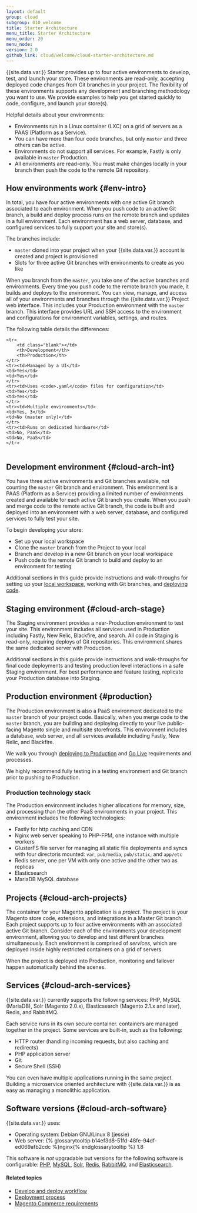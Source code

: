 ```yaml
---
layout: default
group: cloud
subgroup: 010_welcome
title: Starter Architecture
menu_title: Starter Architecture
menu_order: 20
menu_node:
version: 2.0
github_link: cloud/welcome/cloud-starter-architecture.md
---
```


{{site.data.var.<ece>}} Starter provides up to four active environments to develop, test, and launch your store. These environments are read-only, accepting deployed code changes from Git branches in your project. The flexibility of these environments supports any development and branching methodology you want to use. We provide examples to help you get started quickly to code, configure, and launch your store(s).

Helpful details about your environments:

* Environments run in a Linux container (LXC) on a grid of servers as a PAAS (Platform as a Service).
* You can have more than four code branches, but only `master` and three others can be active.
* Environments do not support all services. For example, Fastly is only available in `master` Production.
* All environments are read-only. You must make changes locally in your branch then push the code to the remote Git repository.

## How environments work {#env-intro}
In total, you have four active environments with one active Git branch associated to each environment. When you push code to an active Git branch, a build and deploy process runs on the remote branch and updates in a full environment. Each environment has a web server, database, and configured services to fully support your site and store(s).

The branches include:

* `master` cloned into your project when your {{site.data.var.<ece>}} account is created and project is provisioned
* Slots for three active Git branches with environments to create as you like

When you branch from the `master`, you take one of the active branches and environments. Every time you push code to the remote branch you made, it builds and deploys to the environment. You can view, manage, and access all of your environments and branches through the {{site.data.var.<ece>}} Project web interface. This includes your Production environment with the `master` branch. This interface provides URL and SSH access to the environment and configurations for environment variables, settings, and routes.

The following table details the differences:

<table>
    <tbody>

    <tr>
        <td class="blank"></td>
        <th>Development</th>
        <th>Production</th>
    </tr>
    <tr><td>Managed by a UI</td>
    <td>Yes</td>
    <td>Yes</td>
    </tr>
    <tr><td>Uses <code>.yaml</code> files for configuration</td>
    <td>Yes</td>
    <td>Yes</td>
    </tr>
    <tr><td>Multiple environments</td>
    <td>Yes, 3</td>
    <td>No (master only)</td>
    </tr>
    <tr><td>Runs on dedicated hardware</td>
    <td>No, PaaS</td>
    <td>No, PaaS</td>
    </tr>

</tbody>
</table>

## Development environment {#cloud-arch-int}
You have three active environments and Git branches available, not counting the `master` Git branch and environment. This environment is a PAAS (Platform as a Service) providing a limited number of environments created and available for each active Git branch you create. When you push and merge code to the remote active Git branch, the code is built and deployed into an environment with a web server, database, and configured services to fully test your site.

To begin developing your store:

* Set up your local workspace
* Clone the `master` branch from the Project to your local
* Branch and develop in a new Git branch on your local workspace
* Push code to the remote Git branch to build and deploy to an environment for testing

Additional sections in this guide provide instructions and walk-throughs for setting up your [local workspace]({{page.baseurl}}cloud/before/before-workspace.html), working with Git branches, and [deploying code]({{page.baseurl}}cloud/live/stage-prod-live.html).

## Staging environment {#cloud-arch-stage}
The Staging environment provides a near-Production environment to test your site. This environment includes all services used in Production including Fastly, New Relic, Blackfire, and search. All code in Staging is read-only, requiring deploys of Git repositories. This environment shares the same dedicated server with Production.

Additional sections in this guide provide instructions and walk-throughs for final code deployments and testing production level interactions in a safe Staging environment. For best performance and feature testing, replicate your Production database into Staging.

## Production environment {#production}
The Production environment is also a PaaS environment dedicated to the `master` branch of your project code. Basically, when you merge code to the `master` branch, you are building and deploying directly to your live public-facing Magento single and multisite storefronts. This environment includes a database, web server, and all services available including Fastly, New Relic, and Blackfire.

We walk you through [deploying to Production]({{page.baseurl}}cloud/live/stage-prod-live.html) and [Go Live]({{page.baseurl}}cloud/live/live.html) requirements and processes.

We highly recommend fully testing in a testing environment and Git branch prior to pushing to Production.

### Production technology stack
The Production environment includes higher allocations for memory, size, and processing than the other PaaS environments in your project. This environment includes the following technologies:

* Fastly for http caching and CDN
* Nginx web server speaking to PHP-FPM, one instance with multiple workers
* GlusterFS file server for managing all static file deployments and syncs with four directoris mounted: `var`, `pub/media`, `pub/static`, and `app/etc`
* Redis server, one per VM with only one active and the other two as replicas
* Elasticsearch
* MariaDB MySQL database

## Projects {#cloud-arch-projects}
The container for your Magento application is a *project*. The project is your Magento store code, extensions, and integrations in a Master Git branch. Each project supports up to four active environments with an associated active Git branch. Consider each of the environments your development environment, allowing you to develop and test different branches simultaneously. Each environment is comprised of *services*, which are deployed inside highly restricted containers on a grid of servers.

When the project is deployed into Production, monitoring and failover happen automatically behind the scenes.

## Services {#cloud-arch-services}
{{site.data.var.<ece>}} currently supports the following services: PHP, MySQL (MariaDB), Solr (Magento 2.0.x), Elasticsearch (Magento 2.1.x and later), Redis, and RabbitMQ.

Each service runs in its own secure container. containers are managed together in the project. Some services are built-in, such as the following:

*	HTTP router (handling incoming requests, but also caching and redirects)
*	PHP application server
*	Git
*	Secure Shell (SSH)

You can even have multiple applications running in the same project. Building a microservice oriented architecture with {{site.data.var.<ee>}} is as easy as managing a monolithic application.

## Software versions {#cloud-arch-software}
{{site.data.var.<ee>}} uses:

*	Operating system: Debian GNU/Linux 8 (jessie)
*	Web server: {% glossarytooltip b14ef3d8-51fd-48fe-94df-ed069afb2cdc %}nginx{% endglossarytooltip %} 1.8

This software is *not* upgradable but versions for the following software is configurable: [PHP]({{page.baseurl}}cloud/project/project-conf-files_magento-app.html), [MySQL]({{page.baseurl}}cloud/project/project-conf-files_services-mysql.html), [Solr]({{page.baseurl}}cloud/project/project-conf-files_services-solr.html), [Redis]({{page.baseurl}}cloud/project/project-conf-files_services-redis.html), [RabbitMQ]({{page.baseurl}}cloud/project/project-conf-files_services-rabbit.html), and [Elasticsearch]({{page.baseurl}}cloud/project/project-conf-files_services-elastic.html).

#### Related topics
*	[Develop and deploy workflow]({{page.baseurl}}cloud/welcome/discover-workflow.html)
*	[Deployment process]({{page.baseurl}}cloud/reference/discover-deploy.html)
*	[Magento Commerce requirements]({{page.baseurl}}cloud/requirements/cloud-requirements.html)
